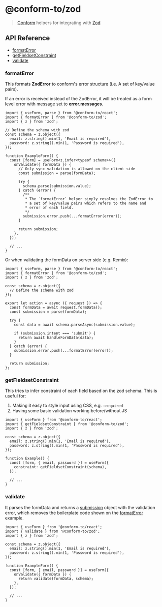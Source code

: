# @conform-to/zod

> [Conform](https://github.com/edmundhung/conform) helpers for integrating with [Zod](https://github.com/colinhacks/zod)

<!-- aside -->

## API Reference

- [formatError](#formatError)
- [getFieldsetConstraint](#getfieldsetconstraint)
- [validate](#validate)

<!-- /aside -->

### formatError

This formats **ZodError** to conform's error structure (i.e. A set of key/value pairs).

If an error is received instead of the ZodError, it will be treated as a form level error with message set to **error.messages**.

```tsx
import { useForm, parse } from '@conform-to/react';
import { formatError } from '@conform-to/zod';
import { z } from 'zod';

// Define the schema with zod
const schema = z.object({
  email: z.string().min(1, 'Email is required'),
  password: z.string().min(1, 'Password is required'),
});

function ExampleForm() {
  const [form] = useForm<z.infer<typeof schema>>({
    onValidate({ formData }) {
      // Only sync validation is allowed on the client side
      const submission = parse(formData);

      try {
        schema.parse(submission.value);
      } catch (error) {
        /**
         * The `formatError` helper simply resolves the ZodError to
         * a set of key/value pairs which refers to the name and
         * error of each field.
         */
        submission.error.push(...formatError(error));
      }

      return submission;
    },
  });

  // ...
}
```

Or when validating the formData on server side (e.g. Remix):

```tsx
import { useForm, parse } from '@conform-to/react';
import { formatError } from '@conform-to/zod';
import { z } from 'zod';

const schema = z.object({
  // Define the schema with zod
});

export let action = async ({ request }) => {
  const formData = await request.formData();
  const submission = parse(formData);

  try {
    const data = await schema.parseAsync(submission.value);

    if (submission.intent === 'submit') {
      return await handleFormData(data);
    }
  } catch (error) {
    submission.error.push(...formatError(error));
  }

  return submission;
};
```

### getFieldsetConstraint

This tries to infer constraint of each field based on the zod schema. This is useful for:

1. Making it easy to style input using CSS, e.g. `:required`
2. Having some basic validation working before/without JS

```tsx
import { useForm } from '@conform-to/react';
import { getFieldsetConstraint } from '@conform-to/zod';
import { z } from 'zod';

const schema = z.object({
  email: z.string().min(1, 'Email is required'),
  password: z.string().min(1, 'Password is required'),
});

function Example() {
  const [form, { email, password }] = useForm({
    constraint: getFieldsetConstraint(schema),
  });

  // ...
}
```

### validate

It parses the formData and returns a [submission](/docs/submission.md) object with the validation error, which removes the boilerplate code shown on the [formatError](#formaterror) example.

```tsx
import { useForm } from '@conform-to/react';
import { validate } from '@conform-to/zod';
import { z } from 'zod';

const schema = z.object({
  email: z.string().min(1, 'Email is required'),
  password: z.string().min(1, 'Password is required'),
});

function ExampleForm() {
  const [form, { email, password }] = useForm({
    onValidate({ formData }) {
      return validate(formData, schema);
    },
  });

  // ...
}
```
